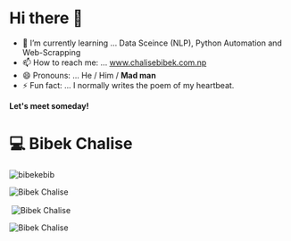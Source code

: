 # Hi there 👋


- 🌱 I’m currently learning ...  Data Sceince (NLP), Python Automation and Web-Scrapping 
- 📫 How to reach me: ... www.chalisebibek.com.np
- 😄 Pronouns: ... He / Him / **Mad man**
- ⚡ Fun fact: ... I normally writes the poem of my heartbeat.

**Let's meet someday!**
# :computer:  Bibek Chalise


<p align="left"> <img src="https://komarev.com/ghpvc/?username=bibekebib" alt="bibekebib" /> </p>



<p><img align="left" src="https://github-readme-stats.vercel.app/api/top-langs?username=bibekebib&show_icons=true&locale=en&layout=compact" alt="Bibek Chalise" /></p>
<br>

<p>&nbsp;<img align="center" src="https://github-readme-stats.vercel.app/api?username=bibekebib&show_icons=true&locale=en" alt="Bibek Chalise" /></p>

<p><img align="center" src="https://github-readme-streak-stats.herokuapp.com/?user=bibekebib&" alt="Bibek Chalise" /></p>


